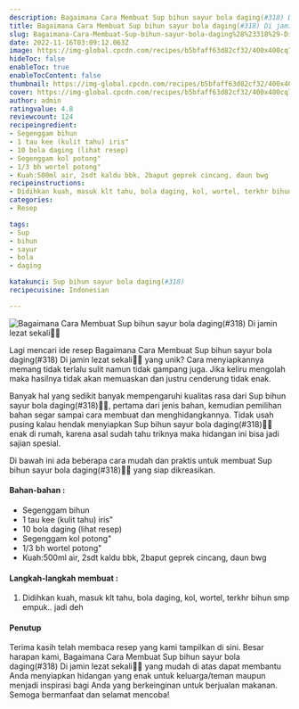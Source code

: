 ```yaml
---
description: Bagaimana Cara Membuat Sup bihun sayur bola daging(#318) Di jamin lezat sekali"
title: Bagaimana Cara Membuat Sup bihun sayur bola daging(#318) Di jamin lezat sekali
slug: Bagaimana-Cara-Membuat-Sup-bihun-sayur-bola-daging%28%23318%29-Di-jamin-lezat-sekali
date: 2022-11-16T03:09:12.063Z
image: https://img-global.cpcdn.com/recipes/b5bfaff63d82cf32/400x400cq70/photo.jpg
hideToc: false
enableToc: true
enableTocContent: false
thumbnail: https://img-global.cpcdn.com/recipes/b5bfaff63d82cf32/400x400cq70/photo.jpg
cover: https://img-global.cpcdn.com/recipes/b5bfaff63d82cf32/400x400cq70/photo.jpg
author: admin
ratingvalue: 4.8
reviewcount: 124
recipeingredient:
- Segenggam bihun
- 1 tau kee (kulit tahu) iris"
- 10 bola daging (lihat resep)
- Segenggam kol potong"
- 1/3 bh wortel potong"
- Kuah:500ml air, 2sdt kaldu bbk, 2baput geprek cincang, daun bwg
recipeinstructions:
- Didihkan kuah, masuk klt tahu, bola daging, kol, wortel, terkhr bihun smp empuk.. jadi deh
categories:
- Resep

tags:
- Sup
- bihun
- sayur
- bola
- daging

katakunci: Sup bihun sayur bola daging(#318)
recipecuisine: Indonesian

---
```


![Bagaimana Cara Membuat Sup bihun sayur bola daging(#318) Di jamin lezat sekali👩‍🍳](https://img-global.cpcdn.com/recipes/b5bfaff63d82cf32/400x400cq70/photo.jpg)

Lagi mencari ide resep Bagaimana Cara Membuat Sup bihun sayur bola daging(#318) Di jamin lezat sekali👩‍🍳 yang unik? Cara menyiapkannya memang tidak terlalu sulit namun tidak gampang juga. Jika keliru mengolah maka hasilnya tidak akan memuaskan dan justru cenderung tidak enak.

Banyak hal yang sedikit banyak mempengaruhi kualitas rasa dari Sup bihun sayur bola daging(#318)👩‍🍳, pertama dari jenis bahan, kemudian pemilihan bahan segar sampai cara membuat dan menghidangkannya. Tidak usah pusing kalau hendak menyiapkan Sup bihun sayur bola daging(#318)👩‍🍳 enak di rumah, karena asal sudah tahu triknya maka hidangan ini bisa jadi sajian spesial.

Di bawah ini ada beberapa cara mudah dan praktis untuk membuat Sup bihun sayur bola daging(#318)👩‍🍳 yang siap dikreasikan.

<!--inarticleads1-->

#### Bahan-bahan :

- Segenggam bihun
- 1 tau kee (kulit tahu) iris"
- 10 bola daging (lihat resep)
- Segenggam kol potong"
- 1/3 bh wortel potong"
- Kuah:500ml air, 2sdt kaldu bbk, 2baput geprek cincang, daun bwg

<!--inarticleads2-->

#### Langkah-langkah membuat :

1. Didihkan kuah, masuk klt tahu, bola daging, kol, wortel, terkhr bihun smp empuk.. jadi deh

#### Penutup

Terima kasih telah membaca resep yang kami tampilkan di sini. Besar harapan kami, Bagaimana Cara Membuat Sup bihun sayur bola daging(#318) Di jamin lezat sekali👩‍🍳 yang mudah di atas dapat membantu Anda menyiapkan hidangan yang enak untuk keluarga/teman maupun menjadi inspirasi bagi Anda yang berkeinginan untuk berjualan makanan. Semoga bermanfaat dan selamat mencoba!
